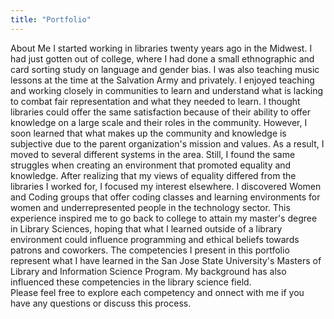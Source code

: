 ```yaml
---
title: "Portfolio"
---
```


About Me
 I started working in libraries twenty years ago in the Midwest. I had just gotten out of college, where I had done a small ethnographic and card sorting study on language and gender bias. I was also teaching music lessons at the time at the Salvation Army and privately. I enjoyed teaching and working closely in communities to learn and understand what is lacking to combat fair representation and what they needed to learn. I thought libraries could offer the same satisfaction because of their ability to offer knowledge on a large scale and their roles in the community. However, I soon learned that what makes up the community and knowledge is subjective due to the parent organization's mission and values. As a result, I moved to several different systems in the area. Still, I found the same struggles when creating an environment that promoted equality and knowledge.
      After realizing that my views of equality differed from the libraries I worked for, I focused my interest elsewhere.  I discovered Women and Coding groups that offer coding classes and learning environments for women and underrepresented people in the technology sector. This experience inspired me to go back to college to attain my master's degree in Library Sciences, hoping that what I learned outside of a library environment could influence programming and ethical beliefs towards patrons and coworkers.
        The competencies I present in this portfolio represent what I have learned in the San Jose State University's Masters of Library and Information Science Program. My background has also influenced these competencies in the library science field.   
    Please feel free to explore each competency and onnect with me if you have any questions or discuss this process. 
